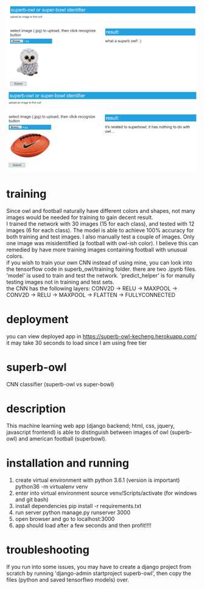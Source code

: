 ![owl_example](https://github.com/myamma/superb-owl/blob/master/owl_example.JPG)
![ball_example](https://github.com/myamma/superb-owl/blob/master/ball_example.JPG)

# training 
Since owl and football naturally have different colors and shapes, not many images would be needed for training to gain decent result. <br/>
I trained the network with 30 images (15 for each class), and tested with 12 images (6 for each class). The model is able to achieve 100% accuracy for both training and test images. I also manually test a couple of images. Only one image was misidentified (a football with owl-ish color). I believe this can remedied by have more training images containing football with unusual colors. <br/>
if you wish to train your own CNN instead of using mine, you can look into the tensorflow code in superb_owl/training folder.
there are two .ipynb files. 'model' is used to train and test the network. 'predict_helper' is for manully testing images not in training and test sets. <br/>
the CNN has the following layers:
CONV2D -> RELU -> MAXPOOL -> CONV2D -> RELU -> MAXPOOL -> FLATTEN -> FULLYCONNECTED

# deployment
you can view deployed app in https://superb-owl-kecheng.herokuapp.com/
it may take 30 seconds to load since I am using free tier

# superb-owl
CNN classifier (superb-owl vs super-bowl)

# description
This machine learning web app (django backend; html, css, jquery, javascript frontend) is able to distinguish between images 
of owl (superb-owl) and american football (superbowl). 

# installation and running
1. create virtual environment with python 3.6.1 (version is important)
   python36 -m virtualenv venv
2. enter into virtual environment
   source venv/Scripts/activate (for windows and git bash)
3. install dependencies
   pip install -r requirements.txt
4. run server
   python manage.py runserver 3000
5. open browser and go to localhost:3000
6. app should load after a few seconds and then profit!!!!

# troubleshooting
If you run into some issues, you may have to create a django project from scratch by running 'django-admin startproject superb-owl',
then copy the files (python and saved tensorflwo models) over.


